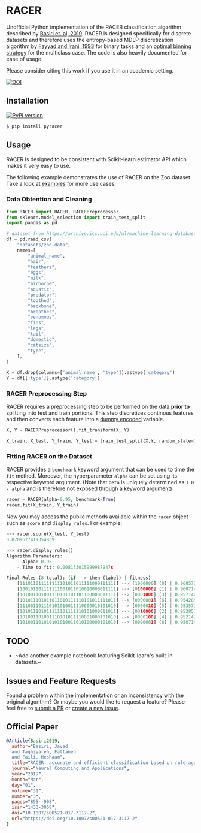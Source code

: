 # RACER
Unofficial Python implementation of the RACER classification algorithm described by [Basiri et. al, 2019](https://link.springer.com/article/10.1007/s00521-017-3117-2).
RACER is designed specifically for discrete datasets and therefore uses the entropy-based MDLP discretization algorithm by [Fayyad and Irani, 1993](http://web.donga.ac.kr/kjunwoo/files/Multi%20interval%20discretization%20of%20continuous%20valued%20attributes%20for%20classification%20learning.pdf) for binary tasks and an [optimal binning strategy](https://arxiv.org/abs/2001.08025) for the multiclass case. The code is also heavily documented for ease of usage.

Please consider citing this work if you use it in an academic setting.

[![DOI](https://zenodo.org/badge/656323287.svg)](https://zenodo.org/badge/latestdoi/656323287)

## Installation
[![PyPI version](https://badge.fury.io/py/pyracer.svg)](https://badge.fury.io/py/pyracer)
```bash
$ pip install pyracer
```

## Usage
RACER is designed to be consistent with Scikit-learn estimator API which makes it very easy to use.


The following example demonstrates the use of RACER on the Zoo dataset. Take a look at [examples](https://github.com/Adversarian/RACER/tree/main/examples) for more use cases.
### Data Obtention and Cleaning
```python
from RACER import RACER, RACERPreprocessor
from sklearn.model_selection import train_test_split
import pandas as pd

# dataset from https://archive.ics.uci.edu/ml/machine-learning-databases/zoo/
df = pd.read_csv(
    "datasets/zoo.data",
    names=[
        "animal_name",
        "hair",
        "feathers",
        "eggs",
        "milk",
        "airborne",
        "aquatic",
        "predator",
        "toothed",
        "backbone",
        "breathes",
        "venomous",
        "fins",
        "legs",
        "tail",
        "domestic",
        "catsize",
        "type",
    ],
)

X = df.drop(columns=['animal_name', 'type']).astype('category')
Y = df[['type']].astype('category')
```

### RACER Preprocessing Step
RACER requires a preprocessing step to be performed on the data **prior to** splitting into test and train portions. This step discretizes continous features and then converts each feature into a [dummy encoded](https://datascience.stackexchange.com/questions/98172/what-is-the-difference-between-one-hot-and-dummy-encoding) variable.
```python
X, Y = RACERPreprocessor().fit_transform(X, Y)

X_train, X_test, Y_train, Y_test = train_test_split(X,Y, random_state=1, test_size=0.3)
```

### Fitting RACER on the Dataset
RACER provides a `benchmark` keyword argument that can be used to time the `fit` method. Moreover, the hyperparameter `alpha` can be set using its respective keyword argument. (Note that `beta` is uniquely determined as `1.0 - alpha` and is therefore not exposed through a keyword argument)
```python
racer = RACER(alpha=0.95, benchmark=True)
racer.fit(X_train, Y_train)
```

Now you may access the public methods available within the `racer` object such as `score` and `display_rules`. For example:
```python
>>> racer.score(X_test, Y_test)
0.8709677419354839

>>> racer.display_rules()
Algorithm Parameters:
	- Alpha: 0.95
	- Time to fit: 0.008133015999987947s

Final Rules (8 total): (if --> then (label) | fitness)
	[111011011111111101011011111000111111] --> [1000000] (0) | 0.9685714285714285
	[100101101111111001011010010000011111] --> [0100000] (1) | 0.9607142857142856
	[101001101001110101101101100000011111] --> [0001000] (3) | 0.9571428571428571
	[101011101011011010111110101011111011] --> [0000001] (6) | 0.9542857142857143
	[111001101110101010011110000010101010] --> [0000010] (5) | 0.9535714285714285
	[101011101011111101111110101000011011] --> [0010000] (2) | 0.9528571428571428
	[101001101001110101011110001000101010] --> [0000100] (4) | 0.9521428571428571
	[101001101010101010011010100000101010] --> [0000001] (6) | 0.9507142857142856
```
## TODO
- ~Add another example notebook featuring Scikit-learn's built-in datasets.~

## Issues and Feature Requests
Found a problem within the implementation or an inconsistency with the original algorithm? Or maybe you would like to request a feature? Please feel free to [submit a PR](https://github.com/Adversarian/RACER/pulls) or [create a new issue](https://github.com/Adversarian/RACER/issues).

## Official Paper
```bibtex
@Article{Basiri2019,
  author="Basiri, Javad
  and Taghiyareh, Fattaneh
  and Faili, Heshaam",
  title="RACER: accurate and efficient classification based on rule aggregation approach",
  journal="Neural Computing and Applications",
  year="2019",
  month="Mar",
  day="01",
  volume="31",
  number="3",
  pages="895--908",
  issn="1433-3058",
  doi="10.1007/s00521-017-3117-2",
  url="https://doi.org/10.1007/s00521-017-3117-2"
}
```
